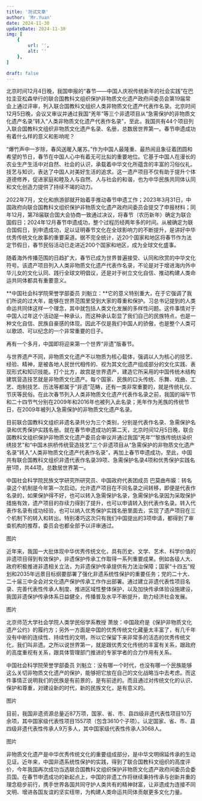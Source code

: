 ```yaml
---
title: '测试文章'
author: 'Mr.Yuan'
date: 2024-11-30
updateDate: 2024-11-30
img: [
    {
        url: '',
        alt: ''
    },
]

draft: false
---
```


北京时间12月4日晚，我国申报的“春节——中国人庆祝传统新年的社会实践”在巴拉圭亚松森举行的联合国教科文组织保护非物质文化遗产政府间委员会第19届常会上通过评审，列入联合国教科文组织人类非物质文化遗产代表作名录。北京时间12月5日晚，会议又审议并通过我国“羌年”等三个非遗项目从“急需保护的非物质文化遗产名录”转入“人类非物质文化遗产代表作名录”，至此，我国共有44个项目列入联合国教科文组织非物质文化遗产名录、名册，总数居世界第一。春节申遗成功有着什么样的意义和影响呢？

“爆竹声中一岁除，春风送暖入屠苏。”作为中国人最隆重、最热闹且象征着团圆和希望的节日，春节在中国人心中有着无可比拟的重要地位。它基于中国人在漫长的农业生产生活中对自然、社会的认识，承载着中华文化所蕴含的丰富的习俗仪礼、技艺与知识，表达了中国人对美好生活的追求。这一遗产项目不仅有助于提升个体道德修养，促进家庭和睦及人与自然、人与社会的和谐，也为中华民族共同体认同和文化创造力提供了持续不竭的动力。

2022年7月，文化和旅游部就开始着手推动春节申遗工作；2023年3月31日，中国政府向联合国教科文组织保护非物质文化遗产政府间委员会提交了申报材料；同年12月，第78届联合国大会协商一致通过决议，将春节（农历新年）确定为联合国假日；2024年12月春节申遗成功，整个过程历经两年多的时间。从被确定为联合国假日，到申遗成功，足以证明春节文化在全球影响力的不断提升，是讲好中华优秀传统文化故事的重要渠道。据不完全统计，近20个国家和地区将春节作为法定节假日，春节民俗活动已走进近200个国家和地区，成为全球文化盛事。

随着海外传播范围的日趋扩大，春节已成为世界普遍接受、认同和欣赏的中华文化符号。该遗产项目列入人类非物质文化遗产代表作名录，不论是对于增进海内外中华儿女的文化认同、践行全球文明倡议，还是对于树立文化自信、推动构建人类命运共同体都具有重要意义。

**中国社会科学院荣誉学部委员 刘魁立：**它的意义特别重大，在于它强调了我们所说的过大年，能够在世界范围里受到大家的尊重和保护。习总书记提到的人类命运共同体这样一个理念，其中就包括人类文化发展的多样性问题。这件事情对于中国人过年这个活动是一种承认，而这种承认彰显了我们自己的民族特点，也是一种文化自信、民族自豪感的体现。因此不仅是我们中国人的骄傲，也是整个人类可以歌颂、可以纪念的一个非常重要的日子。

再有一个多月，中国即将迎来第一个世界“非遗”版春节。

与世界遗产不同，非物质文化遗产不以物质为核心载体，强调以人为核心的技艺、经验、精神，是被各地人民世代相传的、视为其文化遗产组成部分的文化实践、表现形式和知识技能。打个比方，故宫是世界遗产，建造它所采用的中国传统木结构建筑营造技艺就是非物质文化遗产。每个国家、民族的口头传统、乐舞、戏曲、工艺、炮制技艺、历法等都属于“非遗”范畴，还有一类非常重要的，就是传统礼仪、节庆等民俗。在此次春节列入人类非物质文化遗产代表作名录之前，我国的端午节和二十四节气分别在2009年和2016年也被列入此名录；羌年作为羌族的传统节日，在2009年被列入急需保护的非物质文化遗产名录。

目前联合国教科文组织非遗名录共分为三个类别，分别是代表作名录、急需保护名录和优秀保护实践名册。就在春节申遗成功的第二天，北京时间12月5日晚，联合国教科文组织保护非物质文化遗产委员会审议并通过我国“羌年”“黎族传统纺染织绣技艺”和“中国木拱桥传统营造技艺”三个非遗项目从“急需保护的非物质文化遗产名录”转入“人类非物质文化遗产代表作名录”，再加上春节申遗成功，至此，中国共有联合国教科文组织非遗代表作名录39项、急需保护名录4项和优秀保护实践名册1项，共44项，总数居世界第一。

中国社会科学院民族文学研究所研究员、中国政府代表团成员 巴莫曲布嫫：转名录这个机制是今年第一次启动，允许遗产项目在不同名录之间转移，即便是代表作名录的，如果保护得不好，也可以转入急需保护名录，急需保护名录因为采取保护措施有效，遗产项目的存续力得到了提升，也可以申请转入到代表作名录。转入代表作名录有成功经验，也可以纳入优秀保护实践名册里面去，实现了遗产项目在三个机制下的转入和转出。特别凑巧这次只有我们中国提出的3项申请，都得到了审查机构的推荐，委员会也都全部予以评审通过。

图片

近年来，我国一大批体现中华优秀传统文化，具有历史、文学、艺术、科学价值的非遗项目得到有效保护，非遗保护传承工作取得一系列重要成果。例如各级人大、政府积极推进非遗相关立法，为非遗保护传承提供有力法治保障；国家“十四五”规划和2035年远景目标纲要部署了强化非遗系统性保护的重要任务；党的二十大、二十届三中全会对文化遗产保护传承工作作出部署。通过建立非遗代表性项目名录、完善代表性传承人制度、推进区域性整体保护，以及加快传承体验设施建设，我国非遗保护传承体系日益健全，传播普及水平不断提升，助力经济社会发展。

图片

北京师范大学社会学院人类学民俗学系教授 萧放：中国政府是《保护非物质文化遗产公约》的履约方；另外一方面是中国的优秀传统文化藏量太丰富了，有几千年没有中断的连续性、持续性的文明，所以它保留下来非常多的活态的优秀传统文化，我们叫非遗。之所以说世界第一，就是跟优秀文化传统的丰富有关系，跟政府的高度重视有关系，跟具体管理部门推进的专家学者的合力作用有关系。

中国社会科学院荣誉学部委员 刘魁立：没有哪一个时代，也没有哪一个民族能够这么关切非物质文化遗产的保护，能够把它放在自己的文化战略当中去考虑。而这件事情正说明我们的民族是有前景的，是有前途的。而且通过对传统文化的认识、保护和尊重，对建设新的时代，新的民族文化，是有意义的。

图片

目前，我国非遗资源总量近87万项，国家、省、市、县四级非遗代表性项目10万余项，其中国家级代表性项目1557项（包含3610个子项）。认定国家、省、市、县四级非遗代表性传承人9万多人，其中国家级代表性传承人3068人。

图片

非物质文化遗产是中华优秀传统文化的重要组成部分，是中华文明绵延传承的生动见证。近年来，中国非遗系统性保护的实践，得到了联合国教科文组织的高度评价，今年我国再次成功当选联合国教科文组织保护非物质文化遗产政府间委员会委员国。在春节申遗成功的新起点上，中国的非遗工作将继续秉持传承与创新并重的理念稳步前行，携手世界各国共同守护人类共有的精神财富，让非遗成为连接不同文明、增进各国友谊的坚实纽带，为构建人类命运共同体贡献更多文化力量。




